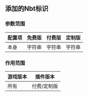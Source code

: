 ## 添加的Nbt标识

### 参数范围

| 配置项 | 免费版 | 付费版 | 定制版 |
|-----|-----|-----|-----|
| 本身  | 字符串 | 字符串 | 字符串 |

### 作用范围

| 游戏版本 | 插件版本   |
|------|--------|
| 所有   | 付费/定制版 |

